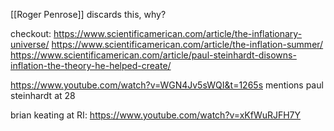 [[Roger Penrose]] discards this, why?

checkout:
https://www.scientificamerican.com/article/the-inflationary-universe/
https://www.scientificamerican.com/article/the-inflation-summer/
https://www.scientificamerican.com/article/paul-steinhardt-disowns-inflation-the-theory-he-helped-create/

https://www.youtube.com/watch?v=WGN4Jv5sWQI&t=1265s mentions paul steinhardt at 28

brian keating at RI: https://www.youtube.com/watch?v=xKfWuRJFH7Y 